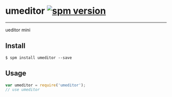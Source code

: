 # umeditor [![spm version](http://spmjs.io/badge/umeditor)](http://spmjs.io/package/umeditor)

---

ueditor mini

## Install

```
$ spm install umeditor --save
```

## Usage

```js
var umeditor = require('umeditor');
// use umeditor
```
